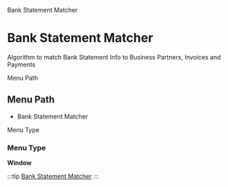 
Bank Statement Matcher
# Bank Statement Matcher


Algorithm to match Bank Statement Info to Business Partners, Invoices and Payments

Menu Path
## Menu Path



- Bank Statement Matcher

Menu Type
### Menu Type

**Window**


:::tip
[Bank Statement Matcher](functional-guide/window/window-bank-statement-matcher.md)
:::